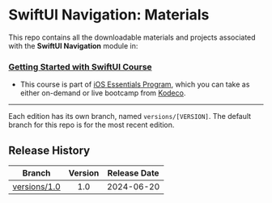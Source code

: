# SwiftUI Navigation: Materials

This repo contains all the downloadable materials and projects associated with the **SwiftUI Navigation** module in:

### [Getting Started with SwiftUI Course](https://www.kodeco.com/library)

- This course is part of [iOS Essentials Program](https://www.kodeco.com/ios/programs/ios-essentials), which you can take as either on-demand or live bootcamp from [Kodeco](https://www.kodeco.com).

---

Each edition has its own branch, named `versions/[VERSION]`. The default branch for this repo is for the most recent edition.

## Release History

| Branch                                                                                  | Version | Release Date |
| --------------------------------------------------------------------------------------- |:-------:|:------------:|
| [versions/1.0](https://github.com/kodecocodes/m3-suin-materials/tree/versions/1.0) | 1.0     | 2024-06-20   |

